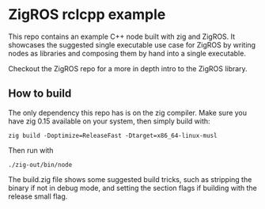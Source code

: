 # ZigROS rclcpp example

This repo contains an example C++ node built with zig and ZigROS.
It showcases the suggested single executable use case for ZigROS by writing nodes as libraries and composing them by hand into a single executable.

Checkout the ZigROS repo for a more in depth intro to the ZigROS library.

## How to build

The only dependency this repo has is on the zig compiler.
Make sure you have zig 0.15 available on your system, then simply build with:

```
zig build -Doptimize=ReleaseFast -Dtarget=x86_64-linux-musl
```

Then run with

```
./zig-out/bin/node
```

The build.zig file shows some suggested build tricks, such as stripping the binary if not in debug mode, and setting the section flags if building with the release small flag. 

